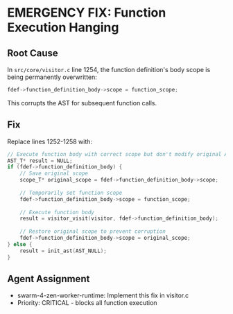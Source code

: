 # EMERGENCY FIX: Function Execution Hanging

## Root Cause
In `src/core/visitor.c` line 1254, the function definition's body scope is being permanently overwritten:
```c
fdef->function_definition_body->scope = function_scope;
```

This corrupts the AST for subsequent function calls.

## Fix
Replace lines 1252-1258 with:
```c
// Execute function body with correct scope but don't modify original AST
AST_T* result = NULL;
if (fdef->function_definition_body) {
    // Save original scope
    scope_T* original_scope = fdef->function_definition_body->scope;
    
    // Temporarily set function scope
    fdef->function_definition_body->scope = function_scope;
    
    // Execute function body
    result = visitor_visit(visitor, fdef->function_definition_body);
    
    // Restore original scope to prevent corruption
    fdef->function_definition_body->scope = original_scope;
} else {
    result = init_ast(AST_NULL);
}
```

## Agent Assignment
- swarm-4-zen-worker-runtime: Implement this fix in visitor.c
- Priority: CRITICAL - blocks all function execution